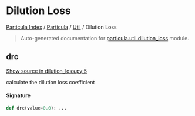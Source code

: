 # Dilution Loss

[Particula Index](../../README.md#particula-index) / [Particula](../index.md#particula) / [Util](./index.md#util) / Dilution Loss

> Auto-generated documentation for [particula.util.dilution_loss](../../../../particula/util/dilution_loss.py) module.

## drc

[Show source in dilution_loss.py:5](../../../../particula/util/dilution_loss.py#L5)

calculate the dilution loss coefficient

#### Signature

```python
def drc(value=0.0): ...
```
